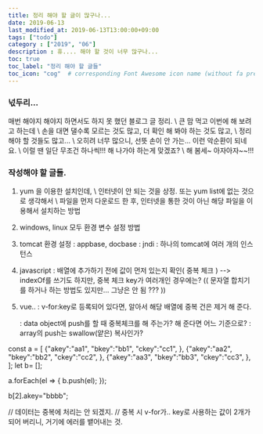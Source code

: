 ```yaml
---
title: 정리 해야 할 글이 많구나...
date: 2019-06-13
last_modified_at: 2019-06-13T13:00:00+09:00
tags: ["todo"]
category : ["2019", "06"]
description : 휴.... 해야 할 것이 너무 많구나... 
toc: true
toc_label: "정리 해야 할 글들"
toc_icon: "cog"  # corresponding Font Awesome icon name (without fa prefix)
---
```


### 넋두리...
매번 해야지 해야지 하면서도 하지 못 했던 블로그 글 정리. \\
큰 맘 먹고 이번에 해 보려고 하는데 \\
손을 대면 댈수록 모르는 것도 많고, 더 확인 해 봐야 하는 것도 많고, \\
정리해야 할 것들도 많고... \\
오히려 너무 많으니, 선뜻 손이 안 가는... 이런 악순환이 되네요. \\
이럴 땐 일단 무조건 하나씩!!! 해 나가야 하는게 맞겠죠? \\
해 봄세~ 아자아자~~!!! 

### 작성해야 할 글들.
1. yum 을 이용한 설치인데, \\
   인터넷이 안 되는 것을 상정. 또는 yum list에 없는 것으로 생각해서 \\
   파일을 먼저 다운로드 한 후, 인터넷을 통한 것이 아닌 해당 파일을 이용해서 설치하는 방법 

2. windows, linux 모두 환경 변수 설정 방법

3. tomcat 환경 설정
   : appbase, docbase 
   : jndi
   : 하나의 tomcat에 여러 개의 인스턴스


4. javascript
   : 배열에 추가하기 전에 값이 먼저 있는지 확인( 중복 체크 )
     --> indexOf를 쓰기도 하지만, 중복 체크 key가 여러개인 경우에는? (( 문자열 합치기를 하거나 하는 방법도 있지만... 그냥은 안 됨 ??? ))

5. vue..
   : v-for:key로 등록되어 있다면, 알아서 해당 배열에 중복 건은 제거 해 준다.

   : data object에 push를 할 때 중복체크를 해 주는가? 해 준다면 어느 기준으로? 
   : array의 push는 swallow(얕은) 복사인가? 



const a = [
     {"akey":"aa1",
      "bkey":"bb1",
      "ckey":"cc1",
     },
     {"akey":"aa2",
      "bkey":"bb2",
      "ckey":"cc2",
     },
     {"akey":"aa3",
      "bkey":"bb3",
      "ckey":"cc3",
     },
];
let b= [];

a.forEach(el => {
     b.push(el);
});

b[2].akey="bbbb";

// 데이터는 중복에 처리는 안 되겠지.
// 중복 시 v-for가.. key로 사용하는 값이 2개가 되어 버리니, 거기에 에러를 뱉어내는 것.